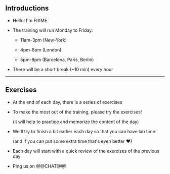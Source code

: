 ## Introductions

- Hello! I'm FIXME

- The training will run Monday to Friday:

  - 11am-3pm (New-York)

  - 4pm-8pm (London)

  - 5pm-9pm (Barcelona, Paris, Berlin)

- There will be a short break (\~10 min) every hour

[@alexbuisine]: https://twitter.com/alexbuisine
[EphemeraSearch]: https://ephemerasearch.com/
[@jpetazzo]: https://twitter.com/jpetazzo
[@s0ulshake]: https://twitter.com/s0ulshake
[Quantgene]: https://www.quantgene.com/

---

## Exercises

- At the end of each day, there is a series of exercises

- To make the most out of the training, please try the exercises!

  (it will help to practice and memorize the content of the day)

- We'll try to finish a bit earlier each day so that you can have lab time

  (and if you can put some extra time that's even better ♥)

- Each day will start with a quick review of the exercises of the previous day

- Ping us on @@CHAT@@!
